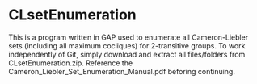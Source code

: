 # CLsetEnumeration
This is a program written in GAP used to enumerate all Cameron-Liebler sets (including all maximum cocliques) for 2-transitive groups. To work independently of Git, simply download and extract all files/folders from CLsetEnumeration.zip. Reference the Cameron_Liebler_Set_Enumeration_Manual.pdf beforing continuing.
